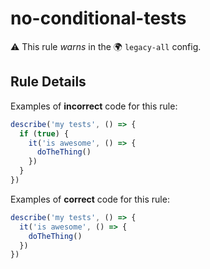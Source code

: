 # no-conditional-tests

⚠️ This rule _warns_ in the 🌍 `legacy-all` config.

<!-- end auto-generated rule header -->

## Rule Details

Examples of **incorrect** code for this rule:

```js
describe('my tests', () => {
  if (true) {
    it('is awesome', () => {
      doTheThing()
    })
  }
})
```

Examples of **correct** code for this rule:

```js
describe('my tests', () => {
  it('is awesome', () => {
    doTheThing()
  })
})
```
